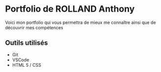 # Portfolio de ROLLAND Anthony

Voici mon portfolio qui vous permettra de mieux me connaître ainsi que de découvrir mes compétences

## Outils utilisés

- Git
- VSCode
- HTML 5 / CSS
